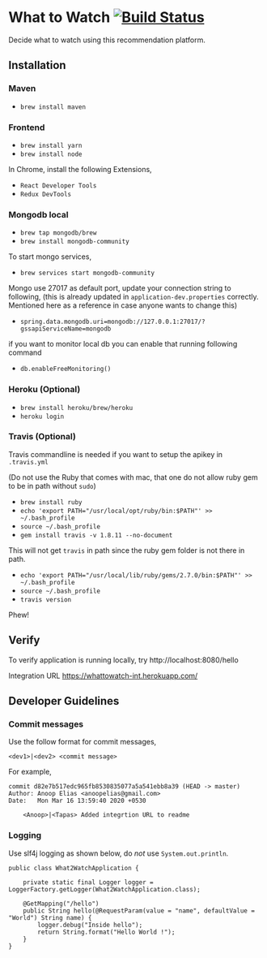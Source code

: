 # What to Watch [![Build Status](https://travis-ci.org/anoopelias/w2w.svg?branch=master)](https://travis-ci.org/anoopelias/w2w)

Decide what to watch using this recommendation platform.

## Installation

### Maven

 - `brew install maven`
 
### Frontend
 - `brew install yarn`
 - `brew install node`
 
In Chrome, install the following Extensions,
- `React Developer Tools`
- `Redux DevTools`

### Mongodb local
 - `brew tap mongodb/brew`
 - `brew install mongodb-community`

To start mongo services,
- `brew services start mongodb-community`


Mongo use 27017 as default port, update your connection string to following, (this is already updated in `application-dev.properties` correctly. Mentioned here as a reference in case anyone wants to change this)

- `spring.data.mongodb.uri=mongodb://127.0.0.1:27017/?gssapiServiceName=mongodb`

if you want to monitor local db you can enable that running following command

- `db.enableFreeMonitoring()`


### Heroku (Optional)

 - `brew install heroku/brew/heroku`
 - `heroku login`

### Travis (Optional)

Travis commandline is needed if you want to setup the apikey in `.travis.yml`

(Do not use the Ruby that comes with mac, that one do not allow ruby gem to be in path without `sudo`)
 - `brew install ruby`
 - `echo 'export PATH="/usr/local/opt/ruby/bin:$PATH"' >> ~/.bash_profile`
 - `source ~/.bash_profile`
 - `gem install travis -v 1.8.11 --no-document`
 
This will not get `travis` in path since the ruby gem folder is not there in path.

 - `echo 'export PATH="/usr/local/lib/ruby/gems/2.7.0/bin:$PATH"' >> ~/.bash_profile`
 - `source ~/.bash_profile`
 - `travis version`

Phew!

## Verify

To verify application is running locally, try http://localhost:8080/hello

Integration URL https://whattowatch-int.herokuapp.com/

## Developer Guidelines

### Commit messages

Use the follow format for commit messages,

```
<dev1>|<dev2> <commit message>
```

For example,
```
commit d82e7b517edc965fb8530835077a5a541ebb8a39 (HEAD -> master)
Author: Anoop Elias <anoopelias@gmail.com>
Date:   Mon Mar 16 13:59:40 2020 +0530

    <Anoop>|<Tapas> Added integrtion URL to readme

```

### Logging

Use slf4j logging as shown below, do _not_ use `System.out.println`.

```
public class What2WatchApplication {

	private static final Logger logger = LoggerFactory.getLogger(What2WatchApplication.class);

	@GetMapping("/hello")
	public String hello(@RequestParam(value = "name", defaultValue = "World") String name) {
		logger.debug("Inside hello");
		return String.format("Hello World !");
	}
}
```
